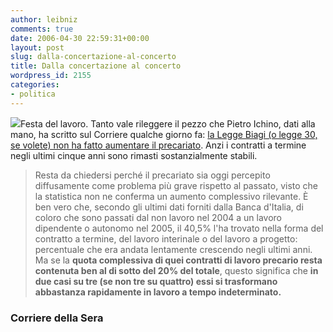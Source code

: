 ```yaml
---
author: leibniz
comments: true
date: 2006-04-30 22:59:31+00:00
layout: post
slug: dalla-concertazione-al-concerto
title: Dalla concertazione al concerto
wordpress_id: 2155
categories:
- politica
---
```


![](http://www.rainews24.rai.it/ran24/immagini/primomaggio_logo_2003.jpg)Festa del lavoro. Tanto vale rileggere il pezzo che Pietro Ichino, dati alla mano, ha scritto sul Corriere qualche giorno fa: [la Legge Biagi (o legge 30, se volete) non ha fatto aumentare il precariato](http://www.corriere.it/Primo_Piano/Economia/2006/04_Aprile/26/ichino.shtml). Anzi i contratti a termine negli ultimi cinque anni sono rimasti sostanzialmente stabili.


> Resta da chiedersi perché il precariato sia oggi percepito diffusamente come problema più grave rispetto al passato, visto che la statistica non ne conferma un aumento complessivo rilevante. È ben vero che, secondo gli ultimi dati forniti dalla Banca d'Italia, di coloro che sono passati dal non lavoro nel 2004 a un lavoro dipendente o autonomo nel 2005, il 40,5% l'ha trovato nella forma del contratto a termine, del lavoro interinale o del lavoro a progetto: percentuale che era andata lentamente crescendo negli ultimi anni. Ma se la **quota complessiva di quei contratti di lavoro precario resta contenuta ben al di sotto del 20% del totale**, questo significa che **in due casi su tre (se non tre su quattro) essi si trasformano abbastanza rapidamente in lavoro a tempo indeterminato.**




### Corriere della Sera

